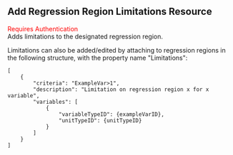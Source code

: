 ## Add Regression Region Limitations Resource
<span style="color:red">Requires Authentication</span>  
Adds limitations to the designated regression region.

Limitations can also be added/edited by attaching to regression regions in the following structure, with the property name "Limitations":
```
[
    {
        "criteria": "ExampleVar>1",
        "description": "Limitation on regression region x for x variable",
        "variables": [
            {
                "variableTypeID": {exampleVarID},
                "unitTypeID": {unitTypeID}
            }
        ]
    }
]
```